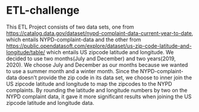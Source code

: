 # ETL-challenge
This ETL Project consists of two data sets, one from https://catalog.data.gov/dataset/nypd-complaint-data-current-year-to-date, which entails NYPD-complaint-data and the other from https://public.opendatasoft.com/explore/dataset/us-zip-code-latitude-and-longitude/table/ which entails US zipcode latitude and longitude. We decided to use two months(July and December) and two years(2019, 2020). We choose July and December as our months because we wanted to use a summer month and a winter month. Since the NYPD-complaint-data doesn't provide the zip code in its data set, we choose to inner join the US zipcode latitude and longitude to map the zipcodes to the NYPD complaints. By rounding the latitude and longitude numbers by two on the NYPD complaint data, it gave it more significant results when joining the US zipcode latitude and longitude data.